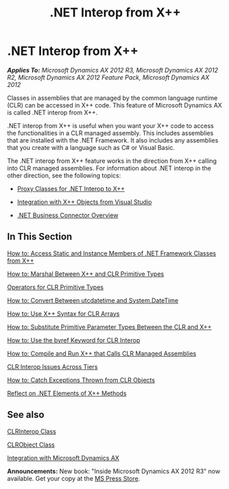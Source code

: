﻿---
title: .NET Interop from X++
TOCTitle: .NET Interop from X++
ms:assetid: 485f699f-b837-412f-b19f-a8a96f50c15d
ms:mtpsurl: https://msdn.microsoft.com/en-us/library/Cc598160(v=AX.60)
ms:contentKeyID: 35243104
ms.date: 05/18/2015
mtps_version: v=AX.60
---

# .NET Interop from X++ 


_**Applies To:** Microsoft Dynamics AX 2012 R3, Microsoft Dynamics AX 2012 R2, Microsoft Dynamics AX 2012 Feature Pack, Microsoft Dynamics AX 2012_

Classes in assemblies that are managed by the common language runtime (CLR) can be accessed in X++ code. This feature of Microsoft Dynamics AX is called .NET interop from X++.

.NET interop from X++ is useful when you want your X++ code to access the functionalities in a CLR managed assembly. This includes assemblies that are installed with the .NET Framework. It also includes any assemblies that you create with a language such as C\# or Visual Basic.

The .NET interop from X++ feature works in the direction from X++ calling into CLR managed assemblies. For information about .NET interop in the other direction, see the following topics:

  - [Proxy Classes for .NET Interop to X++](proxy-classes-for-net-interop-to-x.md)

  - [Integration with X++ Objects from Visual Studio](integration-with-x-objects-from-visual-studio.md)

  - [.NET Business Connector Overview](net-business-connector-overview.md)

## In This Section

[How to: Access Static and Instance Members of .NET Framework Classes from X++](how-to-access-static-and-instance-members-of-net-framework-classes-from-x.md)

[How to: Marshal Between X++ and CLR Primitive Types](how-to-marshal-between-x-and-clr-primitive-types.md)

[Operators for CLR Primitive Types](operators-for-clr-primitive-types.md)

[How to: Convert Between utcdatetime and System.DateTime](how-to-convert-between-utcdatetime-and-system-datetime.md)

[How to: Use X++ Syntax for CLR Arrays](how-to-use-x-syntax-for-clr-arrays.md)

[How to: Substitute Primitive Parameter Types Between the CLR and X++](how-to-substitute-primitive-parameter-types-between-the-clr-and-x.md)

[How to: Use the byref Keyword for CLR Interop](how-to-use-the-byref-keyword-for-clr-interop.md)

[How to: Compile and Run X++ that Calls CLR Managed Assemblies](how-to-compile-and-run-x-that-calls-clr-managed-assemblies.md)

[CLR Interop Issues Across Tiers](clr-interop-issues-across-tiers.md)

[How to: Catch Exceptions Thrown from CLR Objects](how-to-catch-exceptions-thrown-from-clr-objects.md)

[Reflect on .NET Elements of X++ Methods](reflect-on-net-elements-of-x-methods.md)

## See also

[CLRInterop Class](https://msdn.microsoft.com/en-us/library/gg803050\(v=ax.60\))

[CLRObject Class](https://msdn.microsoft.com/en-us/library/gg803404\(v=ax.60\))

[Integration with Microsoft Dynamics AX](integration-with-microsoft-dynamics-ax.md)

  
**Announcements:** New book: "Inside Microsoft Dynamics AX 2012 R3" now available. Get your copy at the [MS Press Store](https://www.microsoftpressstore.com/store/inside-microsoft-dynamics-ax-2012-r3-9780735685109).

